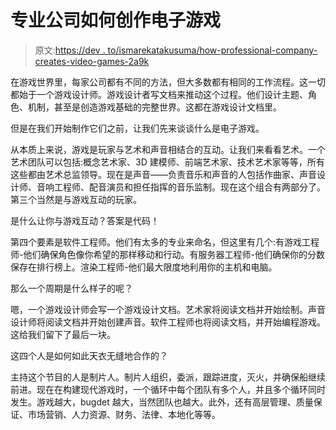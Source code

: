 # 专业公司如何创作电子游戏

> 原文:[https://dev . to/ismarekatakusuma/how-professional-company-creates-video-games-2a9k](https://dev.to/ismarekathakusuma/how-professional-company-creates-video-games-2a9k)

在游戏世界里，每家公司都有不同的方法，但大多数都有相同的工作流程。这一切都始于一个游戏设计师。游戏设计者写文档来推动这个过程。他们设计主题、角色、机制，甚至是创造游戏基础的完整世界。这都在游戏设计文档里。

但是在我们开始制作它们之前，让我们先来谈谈什么是电子游戏。

从本质上来说，游戏是玩家与艺术和声音相结合的互动。让我们来看看艺术。一个艺术团队可以包括:概念艺术家、3D 建模师、前端艺术家、技术艺术家等等，所有这些都由艺术总监领导。现在是声音——负责音乐和声音的人包括作曲家、声音设计师、音响工程师、配音演员和担任指挥的音乐监制。现在这个组合有两部分了。第三个当然是与游戏互动的玩家。

是什么让你与游戏互动？答案是代码！

第四个要素是软件工程师。他们有太多的专业来命名，但这里有几个:有游戏工程师-他们确保角色像你希望的那样移动和行动。有服务器工程师-他们确保你的分数保存在排行榜上。渲染工程师-他们最大限度地利用你的主机和电脑。

那么一个周期是什么样子的呢？

嗯，一个游戏设计师会写一个游戏设计文档。艺术家将阅读文档并开始绘制。声音设计师将阅读文档并开始创建声音。软件工程师也将阅读文档，并开始编程游戏。这给我们留下了最后一块。

这四个人是如何如此天衣无缝地合作的？

主持这个节目的人是制片人。制片人组织，委派，跟踪进度，灭火，并确保船继续前进。现在在构建现代游戏时，一个循环中每个团队有多个人，并且多个循环同时发生。游戏越大，bugdet 越大，当然团队也越大。此外，还有高层管理、质量保证、市场营销、人力资源、财务、法律、本地化等等。